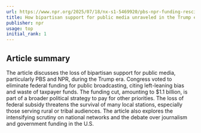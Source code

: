 ```yaml
---
url: https://www.npr.org/2025/07/18/nx-s1-5469920/pbs-npr-funding-rescission
title: How bipartisan support for public media unraveled in the Trump era
publisher: npr
usage: top
initial_rank: 1
---
```

## Article summary
The article discusses the loss of bipartisan support for public media, particularly PBS and NPR, during the Trump era. Congress voted to eliminate federal funding for public broadcasting, citing left-leaning bias and waste of taxpayer funds. The funding cut, amounting to $1.1 billion, is part of a broader political strategy to pay for other priorities. The loss of federal subsidy threatens the survival of many local stations, especially those serving rural or tribal audiences. The article also explores the intensifying scrutiny on national networks and the debate over journalism and government funding in the U.S.
